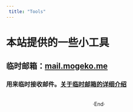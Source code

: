 ```yaml
---
 title: "Tools"
---
```

<!-- 
<img alt="" src="https://mogeko.github.io/images/Toosl/" >
<span class="spoiler" ></span>
&emsp;&emsp;
 -->

# 本站提供的一些小工具
## 临时邮箱：[mail.mogeko.me](http://mail.mogeko.me)
### 用来临时接收邮件。[关于临时邮箱的详细介绍](https://mogeko.me/2019/047/)







<br>

<center>  ·End·  </center>